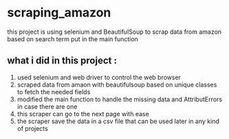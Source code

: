 # scraping_amazon
this project is using selenium and BeautifulSoup to scrap data from amazon based on search term put in the main function 

## what i did in this project :

1. used selenium and web driver to control the web browser 
2. scraped data from amaon with beautifulsoup based on unique classes to fetch the needed fields
3. modified the main function to handle the missing data and AttributErrors in case there are one 
4. this scraper can go to the next page with ease 
5. the scraper save the data in a csv file that can be used later in any kind of projects
